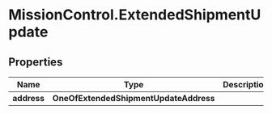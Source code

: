 # MissionControl.ExtendedShipmentUpdate

## Properties
Name | Type | Description | Notes
------------ | ------------- | ------------- | -------------
**address** | **OneOfExtendedShipmentUpdateAddress** |  | [optional] 
